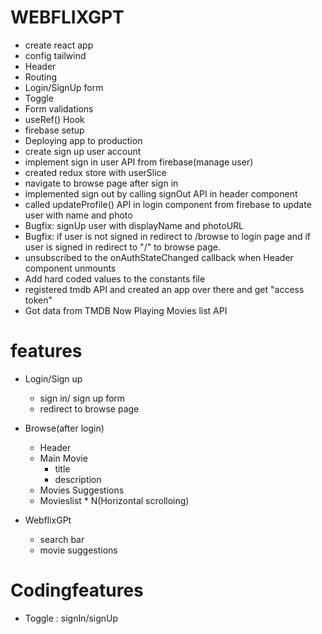 # WEBFLIXGPT
 - create react app
 - config tailwind
 - Header
 - Routing
 - Login/SignUp form
 - Toggle
 - Form validations
 - useRef() Hook
 - firebase setup
 - Deploying app to production
 - create sign up user account
 - implement sign in user API from firebase(manage user)
 - created redux store with userSlice
 - navigate to browse page after sign in 
 - implemented sign out by calling signOut API in header component
 - called updateProfile() API in login component from firebase to update user with name and photo
 - Bugfix: signUp user with displayName and photoURL
 - Bugfix: if user is not signed in redirect to /browse to login page and if user is signed in redirect to "/" to browse page.
 - unsubscribed to the onAuthStateChanged callback when Header component unmounts
 - Add hard coded values to the constants file
 - registered tmdb API and created an app over there and get "access token"
 - Got data from TMDB Now Playing Movies list API

 # features
 - Login/Sign up
   - sign in/ sign up form
   - redirect to browse page
 - Browse(after login)
   - Header
   - Main Movie
     - title 
     - description
   - Movies Suggestions
    - Movieslist * N(Horizontal scrolloing)

 - WebflixGPt
   - search bar
   - movie suggestions

 # Codingfeatures
  - Toggle : signIn/signUp